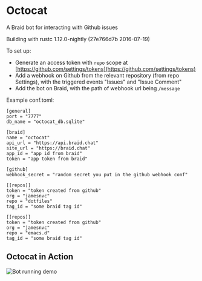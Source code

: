 # Octocat #

A Braid bot for interacting with Github issues

Building with rustc 1.12.0-nightly (27e766d7b 2016-07-19)

To set up:

  - Generate an access token with `repo` scope at [https://github.com/settings/tokens](https://github.com/settings/tokens)
  - Add a webhook on Github from the relevant repository (from repo Settings), with the triggered events "Issues" and "Issue Comment"
  - Add the bot on Braid, with the path of webhook url being `/message`


Example conf.toml:

```
[general]
port = "7777"
db_name = "octocat_db.sqlite"

[braid]
name = "octocat"
api_url = "https://api.braid.chat"
site_url = "https://braid.chat"
app_id = "app id from braid"
token = "app token from braid"

[github]
webhook_secret = "random secret you put in the github webhook conf"

[[repos]]
token = "token created from github"
org = "jamesnvc"
repo = "dotfiles"
tag_id = "some braid tag id"

[[repos]]
token = "token created from github"
org = "jamesnvc"
repo = "emacs.d"
tag_id = "some braid tag id"
```

## Octocat in Action

![Bot running demo](https://s3.amazonaws.com/chat.leanpixel.com/uploads/579c1378-7d27-4454-8864-738df842d6fa/demo2.gif)

